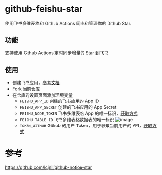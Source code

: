 # github-feishu-star

使用飞书多维表格和 Github Actions 同步和管理你的 Github Star.

## 功能

支持使用 Github Actions 定时同步增量的 Star 到飞书

## 使用

- 创建飞书应用，[参考文档](https://open.feishu.cn/document/uAjLw4CM/ukTMukTMukTM/Attendance/Development_Guide?lang=zh-CN)
- Fork 当前仓库
- 在仓库的设置页面添加环境变量
  - `FEISHU_APP_ID` 创建的飞书应用的 App ID
  - `FEISHU_APP_SECRET` 创建的飞书应用的 App Secret
  - `FEISHU_NODE_TOKEN` 飞书多维表格 App 的唯一标识，[获取方式](https://open.feishu.cn/document/server-docs/docs/bitable-v1/bitable-overview#-752212c)
  - `FEISHU_TABLE_ID` 飞书多维表格数据表的唯一标识
    ![image](https://github.com/user-attachments/assets/81e9da53-ef06-480b-af63-9663566692b8)
  - `TOKEN_GITHUB` Github 的用户 Token，用于获取当前用户的 API，[获取方式](https://docs.github.com/en/github/authenticating-to-github/keeping-your-account-and-data-secure/creating-a-personal-access-token)

# 参考

https://github.com/lcjnil/github-notion-star
